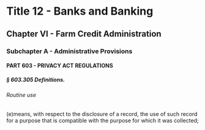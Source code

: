 
# Title 12 - Banks and Banking
## Chapter VI - Farm Credit Administration
### Subchapter A - Administrative Provisions
#### PART 603 - PRIVACY ACT REGULATIONS
##### § 603.305 Definitions.
###### Routine use

(e)means, with respect to the disclosure of a record, the use of such record for a purpose that is compatible with the purpose for which it was collected;
